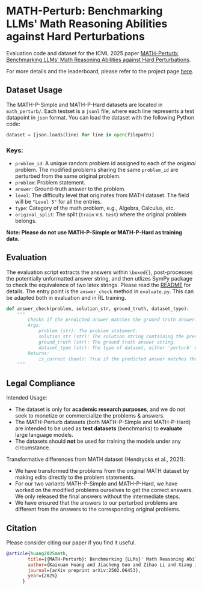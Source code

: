# MATH-Perturb: Benchmarking LLMs' Math Reasoning Abilities against Hard Perturbations

Evaluation code and dataset for the ICML 2025 paper [MATH-Perturb: Benchmarking LLMs' Math Reasoning Abilities against Hard Perturbations](https://arxiv.org/abs/2502.06453).

For more details and the leaderboard, please refer to the project page [here](https://math-perturb.github.io/).

## Dataset Usage

The MATH-P-Simple and MATH-P-Hard datasets are located in `math_perturb/`. Each testset is a `jsonl` file, where each line represents a test datapoint in `json` format. You can load the dataset with the following Python code:

```python
dataset = [json.loads(line) for line in open(filepath)]
``` 

### Keys:

- `problem_id`: A unique random problem id assigned to each of the *original* problem. The modified problems sharing the same `problem_id` are perturbed from the same original problem.
- `problem`: Problem statement.
- `answer`: Ground-truth answer to the problem.
- `level`: The difficulty level that originates from MATH dataset. The field will be `"Level 5"` for all the entries.
- `type`: Category of the math problem, e.g., Algebra, Calculus, etc. 
- `original_split`: The split (`train` v.s. `test`) where the original problem belongs.


**Note: Please do not use MATH-P-Simple or MATH-P-Hard as training data.**



## Evaluation 

The evaluation script extracts the answers within `\boxed{}`, post-processes the potentially unformatted answer string, and then utlizes SymPy package to check the equivalence of two latex strings. Please read the [README](/evaluation/README.md) for details. The entry point is the `answer_check` method in `evaluate.py`. This can be adapted both in evaluation and in RL training.

``` python
def answer_check(problem, solution_str, ground_truth, dataset_type):
    """
        Checks if the predicted answer matches the ground truth answer.
        Args:
            problem (str): The problem statement.
            solution_str (str): The solution string containing the predicted answer.
            ground_truth (str): The ground truth answer string.
            dataset_type (str): The type of dataset, either 'perturb' or 'original'.
        Returns:
            is_correct (bool): True if the predicted answer matches the ground truth answer, False otherwise.
    """
```

## Legal Compliance


Intended Usage:

- The dataset is only for **academic research purposes**, and we do not seek to monetize or commercialize the problems & answers.
- The MATH-Perturb datasets (both MATH-P-Simple and MATH-P-Hard) are intended to be used as **test datasets** (benchmarks) to **evaluate** large language models. 
- The datasets should **not** be used for training the models under any circumstance.

Transformative differences from MATH dataset (Hendrycks et al., 2021):

- We have transformed the problems from the original MATH dataset by making edits directly to the problem statements. 
- For our two variants MATH-P-Simple and MATH-P-Hard, we have worked on the modified problems ourselves to get the correct answers. We only released the final answers without the intermediate steps.
- We have ensured that the answers to our perturbed problems are different from the answers to the corresponding original problems.  



## Citation

Please consider citing our paper if you find it useful.

```bibtex
@article{huang2025math,
        title={{MATH-Perturb}: Benchmarking {LLMs}' Math Reasoning Abilities against Hard Perturbations},
        author={Kaixuan Huang and Jiacheng Guo and Zihao Li and Xiang Ji and Jiawei Ge and Wenzhe Li and Yingqing Guo and Tianle Cai and Hui Yuan and Runzhe Wang and Yue Wu and Ming Yin and Shange Tang and Yangsibo Huang and Chi Jin and Xinyun Chen and Chiyuan Zhang and Mengdi Wang},
        journal={arXiv preprint arXiv:2502.06453},
        year={2025}
      }
```